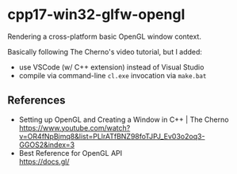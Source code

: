 # cpp17-win32-glfw-opengl

Rendering a cross-platform basic OpenGL window context.

Basically following The Cherno's video tutorial, but I added:
- use VSCode (w/ C++ extension) instead of Visual Studio
- compile via command-line `cl.exe` invocation via `make.bat`

## References
- Setting up OpenGL and Creating a Window in C++ | The Cherno  
  https://www.youtube.com/watch?v=OR4fNpBjmq8&list=PLlrATfBNZ98foTJPJ_Ev03o2oq3-GGOS2&index=3
- Best Reference for OpenGL API  
  https://docs.gl/